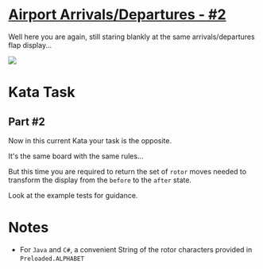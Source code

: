 # [Airport Arrivals/Departures - #2](https://www.codewars.com/kata/airport-arrivals-slash-departures-number-2 "https://www.codewars.com/kata/584cfd7e2609c8ab4d0000e3")

Well here you are again, still staring blankly at the same arrivals/departures flap display...

<div style="width:75%"><img src="http://www.airport-arrivals-departures.com/img/meta/1200_630_arrivals-departures.png"></div>

# Kata Task

## Part #2

Now in this current Kata your task is the opposite.

It's the same board with the same rules...

But this time you are required to return the set of ```rotor``` moves needed to transform the display from the ```before``` to the ```after``` state.

Look at the example tests for guidance.

# Notes

* For ```Java``` and ```C#```, a convenient String of the rotor characters provided in ```Preloaded.ALPHABET```